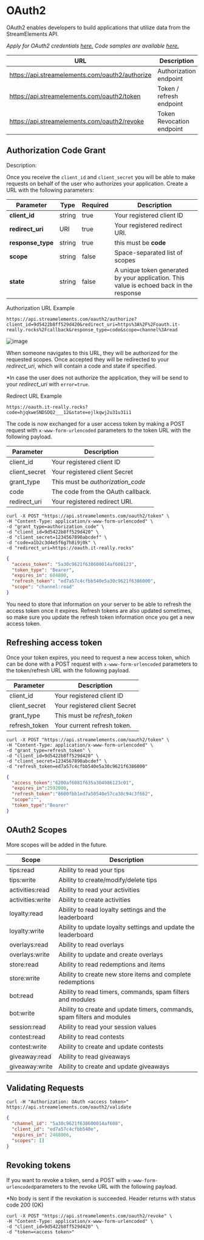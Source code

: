 # OAuth2

OAuth2 enables developers to build applications that utilize data from the StreamElements API.

*Apply for OAuth2 credentials [here.](https://strms.net/oauth2_request)*
*Code samples are available [here.](https://github.com/StreamElements/authentication-samples)*

| URL                                                | Description               |
|----------------------------------------------------|---------------------------|
| https://api.streamelements.com/oauth2/authorize    | Authorization endpoint    |
| https://api.streamelements.com/oauth2/token        | Token / refresh endpoint  |
| https://api.streamelements.com/oauth2/revoke       | Token Revocation endpoint |

## Authorization Code Grant

Description:

Once you receive the ```client_id``` and ```client_secret``` you will be able to make requests on behalf of the user who authorizes your application. Create a URL with the following parameters:

| Parameter         | Type   | Required | Description                                                                             |
|-------------------|--------|----------|-----------------------------------------------------------------------------------------|
| **client_id**     | string | true     | Your registered client ID                                                               |
| **redirect_uri**  | URI    | true     | Your registered redirect URI.                                                           |
| **response_type** | string | true     | this must be **code**                                                                   |
| **scope**         | string | false    | Space-separated list of scopes                                                          |
| **state**         | string | false    | A unique token generated by your application. This value is echoed back in the response |

Authorization URL Example

```text
https://api.streamelements.com/oauth2/authorize?client_id=9d5422b8ff529d420&redirect_uri=https%3A%2F%2Foauth.it-really.rocks%2Fcallback&response_type=code&scope=channel%3Aread
```

![image](https://user-images.githubusercontent.com/75918726/226506102-731911c3-9fdf-4f24-86fe-de22dfc3da38.png)

When someone navigates to this URL, they will be authorized for the requested scopes. Once accepted they will be
redirected to your *redirect_uri*, which will contain a code and state if specified.

*In case the user does not authorize the application, they will be send to your *redirect_uri* with ```error=true```.

Redirect URL Example

```text
https://oauth.it-really.rocks?code=hjqkweSNDSDQ2___12&state=ejlkqwj2u31u31i1
```

The code is now exchanged for a user access token by making a POST request with `x-www-form-urlencoded` parameters to the token URL with the following payload.

| Parameter     | Description                       |
|---------------|-----------------------------------|
| client_id     | Your registered client ID         |
| client_secret | Your registered client Secret     |
| grant_type    | This must be *authorization_code* |
| code          | The code from the OAuth callback. |
| redirect_uri  | Your registered redirect URI.     |

<!--
type: tab
title: Request using curl
-->

```text
curl -X POST "https://api.streamelements.com/oauth2/token" \
-H "Content-Type: application/x-www-form-urlencoded" \
-d "grant_type=authorization_code" \
-d "client_id=9d5422b8ff529d420" \
-d "client_secret=1234567890abcdef" \
-d "code=a1b2c3d4e5f6g7h8i9j0k" \
-d "redirect_uri=https://oauth.it-really.rocks"
```
<!--
type: tab
title: Access token response
-->

```json
{
  "access_token": "5a30c9621f638600014af608123",
  "token_type": "Bearer",
  "expires_in": 604800,
  "refresh_token": "ed7a57c4cfbb540e5a30c9621f6386000",
  "scope": "channel:read"
}
```
<!-- type: tab-end -->

You need to store that information on your server to be able to refresh the access token once it expires. Refresh tokens are also updated sometimes, so make sure you update the refresh token information once you get a new access token.

## Refreshing access token

Once your token expires, you need to request a new access token, which can be done with a POST request with `x-www-form-urlencoded` parameters to the token/refresh URL with the following payload.

| Parameter     | Description                       |
|---------------|-----------------------------------|
| client_id     | Your registered client ID         |
| client_secret | Your registered client Secret     |
| grant_type    | This must be *refresh_token*      |
| refresh_token | Your current refresh token.       |

<!--
type: tab
title: Request using curl
-->

```text
curl -X POST "https://api.streamelements.com/oauth2/token" \
-H "Content-Type: application/x-www-form-urlencoded" \
-d "grant_type=refresh_token" \
-d "client_id=9d5422b8ff529d420" \
-d "client_secret=1234567890abcdef" \
-d "refresh_token=ed7a57c4cfbb540e5a30c9621f6386000"
```

<!--
type: tab
title: Refresh token response
-->

```json
{
  "access_token":"6200af6081f635a304986123c01",
  "expires_in":2592000,
  "refresh_token":"8600fbb1ed7a50540e57ca30c94c3f662",
  "scope":"",
  "token_type":"Bearer"
}
```
<!-- type: tab-end -->

## OAuth2 Scopes

More scopes will be added in the future.

| Scope            | Description                                                             |
|------------------|-------------------------------------------------------------------------|
| tips:read        | Ability to read your tips                                               |
| tips:write       | Ability to create/modify/delete tips                                    |
| activities:read  | Ability to read your activities                                         |
| activities:write | Ability to create activities                                            |
| loyalty:read     | Ability to read loyalty settings and the leaderboard                    |
| loyalty:write    | Ability to update loyalty settings and update the leaderboard           |
| overlays:read    | Ability to read overlays                                                |
| overlays:write   | Ability to update and create overlays                                   |
| store:read       | Ability to read redemptions and items                                   |
| store:write      | Ability to create new store items and complete redemptions              |
| bot:read         | Ability to read timers, commands, spam filters and modules              |
| bot:write        | Ability to create and update timers, commands, spam filters and modules |
| session:read     | Ability to read your session values                                     |
| contest:read     | Ability to read contests                                                |
| contest:write    | Ability to create and update contests                                   |
| giveaway:read    | Ability to read giveaways                                               |
| giveaway:write   | Ability to create and update giveaways                                  |

## Validating Requests

<!--
type: tab
title: Sample request
-->

```text
curl -H "Authorization: OAuth <access token>" https://api.streamelements.com/oauth2/validate
```

<!--
type: tab
title: Sample response
-->

```json
{
  "channel_id": "5a30c9621f638600014af608",
  "client_id": "ed7a57c4cfbb540e",
  "expires_in": 2468006,
  "scopes": []
}
```
<!-- type: tab-end -->

## Revoking tokens

If you want to revoke a token, send a POST with ```x-www-form-urlencoded```parameters to the revoke URL with the following payload. 

*No body is sent if the revokation is succeeded. Header returns with status code 200 (OK)

```text
curl -X POST "https://api.streamelements.com/oauth2/revoke" \
-H "Content-Type: application/x-www-form-urlencoded" \
-d "client_id=9d5422b8ff529d420" \
-d "token=<access token>"
```
